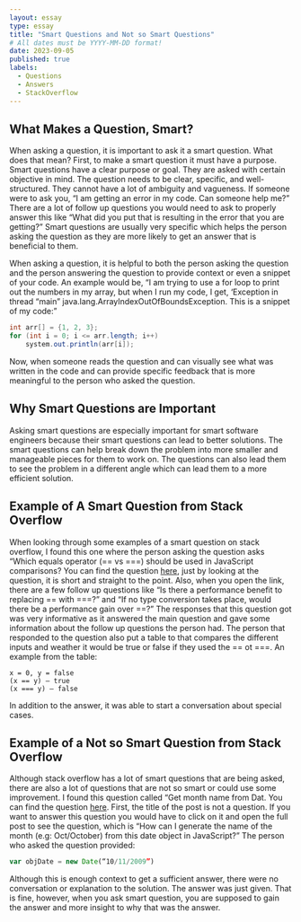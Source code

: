 ```yaml
---
layout: essay
type: essay
title: "Smart Questions and Not so Smart Questions"
# All dates must be YYYY-MM-DD format!
date: 2023-09-05
published: true
labels:
  - Questions
  - Answers
  - StackOverflow
---
```


## What Makes a Question, Smart?
When asking a question, it is important to ask it a smart question. What does that mean? First, to make a smart question it must have a purpose. Smart questions have a clear purpose or goal. They are asked with certain objective in mind. The question needs to be clear, specific, and well-structured. They cannot have a lot of ambiguity and vagueness. If someone were to ask you, “I am getting an error in my code. Can someone help me?” There are a lot of follow up questions you would need to ask to properly answer this like  “What did you put that is resulting in the error that you are getting?” Smart questions are usually very specific which helps the person asking the question as they are more likely to get an answer that is beneficial to them. 

When asking a question, it is helpful to both the person asking the question and the person answering the question to provide context or even a snippet of your code. An example would be, “I am trying to use a for loop to print out the numbers in my array, but when I run my code, I get, ‘Exception in thread “main” java.lang.ArrayIndexOutOfBoundsException. This is a snippet of my code:”
```java
int arr[] = {1, 2, 3};
for (int i = 0; i <= arr.length; i++)
	system.out.println(arr[i]);
```
Now, when someone reads the question and can visually see what was written in the code and can provide specific feedback that is more meaningful to the person who asked the question. 

## Why Smart Questions are Important
Asking smart questions are especially important for smart software engineers because their smart questions can lead to better solutions. The smart questions can help break down the problem into more smaller and manageable pieces for them to work on. The questions can also lead them to see the problem in a different angle which can lead them to a more efficient solution.

## Example of A Smart Question from Stack Overflow
When looking through some examples of a smart question on stack overflow, I found this one where the person asking the question asks “Which equals operator (== vs ===) should be used  in JavaScript comparisons? You can find the question [here](https://stackoverflow.com/questions/359494/which-equals-operator-vs-should-be-used-in-javascript-comparisons), just by looking at the question, it is short and straight to the point. Also, when you open the link, there are a few follow up questions like “Is there a performance benefit to replacing == with ===?” and “If no type conversion takes place, would there be a performance gain over ==?” The responses that this question got was very informative as it answered the main question and gave some information about the follow up questions the person had. The person that responded to the question also put a table to that compares the different inputs and weather it would be true or false if they used the == ot ===. An example from the table:
```
x = 0, y = false
(x == y) – true
(x === y) – false
```
In addition to the answer, it was able to start a conversation about special cases. 

## Example of a Not so Smart Question from Stack Overflow
Although stack overflow has a lot of smart questions that are being asked, there are also a lot of questions that are not so smart or could use some improvement. I found this question called “Get month name from Dat. You can find the question [here]( https://stackoverflow.com/questions/1643320/get-month-name-from-date). First, the title of the post is not a question. If you want to answer this question you would have to click on it and open the full post to see the question, which is “How can I generate the name of the month (e.g: Oct/October) from this date object in JavaScript?” The person who asked the question provided:
```javascript
var objDate = new Date(“10/11/2009”)
```
Although this is enough context to get a sufficient answer, there were no conversation or explanation to the solution. The answer was just given. That is fine, however, when you ask smart question, you are supposed to gain the answer and more insight to why that was the answer.  


